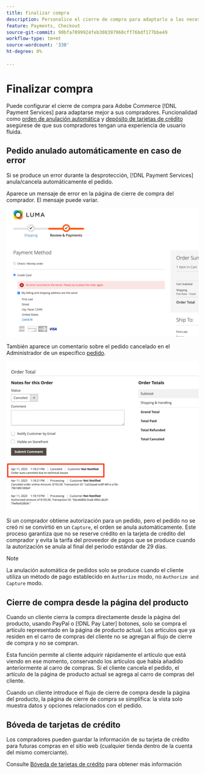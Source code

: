 ```yaml
---
title: Finalizar compra
description: Personalice el cierre de compra para adaptarlo a las necesidades de sus clientes.
feature: Payments, Checkout
source-git-commit: 90bfa7099924feb308397960cff76bdf177bbe49
workflow-type: tm+mt
source-wordcount: '330'
ht-degree: 0%

---
```



# Finalizar compra

Puede configurar el cierre de compra para Adobe Commerce [!DNL Payment Services] para adaptarse mejor a sus compradores. Funcionalidad como [orden de anulación automática](#order-auto-voided-if-error) y [depósito de tarjetas de crédito](#credit-card-vaulting) asegúrese de que sus compradores tengan una experiencia de usuario fluida.

## Pedido anulado automáticamente en caso de error

Si se produce un error durante la desprotección, [!DNL Payment Services] anula/cancela automáticamente el pedido.

Aparece un mensaje de error en la página de cierre de compra del comprador. El mensaje puede variar.

![Error al comprobar](assets/user-checkout-error.png "Error al retirar")

También aparece un comentario sobre el pedido cancelado en el Administrador de un específico [pedido](https://experienceleague.adobe.com/docs/commerce-admin/stores-sales/order-management/orders/orders.html?lang=en).

![Comentario de pedido cancelado en Administración para pedido](assets/admin-checkout-error.png "Comentario de pedido cancelado en Administración para pedido")

Si un comprador obtiene autorización para un pedido, pero el pedido no se creó ni se convirtió en un `Capture`, el orden se anula automáticamente. Este proceso garantiza que no se reserve crédito en la tarjeta de crédito del comprador y evita la tarifa del proveedor de pagos que se produce cuando la autorización se anula al final del período estándar de 29 días.

>[!NOTE]
>
>La anulación automática de pedidos solo se produce cuando el cliente utiliza un método de pago establecido en `Authorize` modo, no `Authorize and Capture` modo.

## Cierre de compra desde la página del producto

Cuando un cliente cierra la compra directamente desde la página del producto, usando PayPal o [!DNL Pay Later] botones, solo se compra el artículo representado en la página de producto actual. Los artículos que ya residen en el carro de compras del cliente no se agregan al flujo de cierre de compra y no se compran.

Esta función permite al cliente adquirir rápidamente el artículo que está viendo en ese momento, conservando los artículos que había añadido anteriormente al carro de compras.
Si el cliente cancela el pedido, el artículo de la página de producto actual se agrega al carro de compras del cliente.

Cuando un cliente introduce el flujo de cierre de compra desde la página del producto, la página de cierre de compra se simplifica: la vista solo muestra datos y opciones relacionados con el pedido.

## Bóveda de tarjetas de crédito

Los compradores pueden guardar la información de su tarjeta de crédito para futuras compras en el sitio web (cualquier tienda dentro de la cuenta del mismo comerciante).

Consulte [Bóveda de tarjetas de crédito](vaulting.md) para obtener más información
